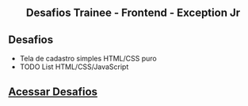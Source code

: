 <h2 align='center'>Desafios Trainee - Frontend - Exception Jr </h2>

## Desafios
- Tela de cadastro simples HTML/CSS puro
- TODO List HTML/CSS/JavaScript

## [Acessar Desafios](https://wemy-nunes.github.io/DesafiosTraineeEJ/TraineeEJ/)

